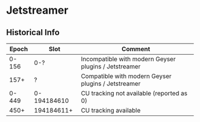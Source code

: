 # Jetstreamer

## Historical Info

| Epoch | Slot        | Comment |
|-------|-------------|--------------------------------------------------|
| 0-156 | 0-?         | Incompatible with modern Geyser plugins / Jetstreamer |
| 157+  | ?           | Compatible with modern Geyser plugins / Jetstreamer   |
| 0-449 | 0-194184610 | CU tracking not available (reported as 0)        |
| 450+  | 194184611+  | CU tracking available                            |
